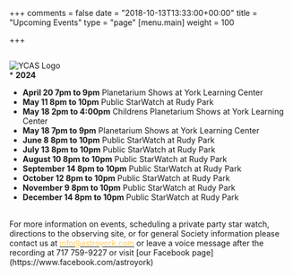 +++
comments = false
date = "2018-10-13T13:33:00+00:00"
title = "Upcoming Events"
type = "page"
[menu.main]
weight = 100

+++

## 
![YCAS Logo](../img/YCAS2018b.jpg "York County Astronomical Society")
<br>* **2024**<br>
* **April 20 7pm to 9pm** Planetarium Shows at York Learning Center<br>
* **May 11 8pm to 10pm** Public StarWatch at Rudy Park<br>
* **May 18 2pm to 4:00pm** Childrens Planetarium Shows at York Learning Center<br>
* **May 18 7pm to 9pm** Planetarium Shows at York Learning Center<br>
* **June 8 8pm to 10pm** Public StarWatch at Rudy Park<br>
* **July 13 8pm to 10pm** Public StarWatch at Rudy Park<br>
* **August 10 8pm to 10pm** Public StarWatch at Rudy Park<br>
* **September 14 8pm to 10pm** Public StarWatch at Rudy Park<br>
* **October 12 8pm to 10pm** Public StarWatch at Rudy Park<br>
* **November 9 8pm to 10pm** Public StarWatch at Rudy Park<br>
* **December 14 8pm to 10pm** Public StarWatch at Rudy Park<br>
<br>
For more information on events, scheduling a private party star watch, directions to the observing site, or for general Society information please contact us at <a href="mailto:info@astroyork.com"><font color="#FFCC66">info@astroyork.com</font></a> or leave a voice message after the recording at 717 759-9227 or visit [our Facebook page](https://www.facebook.com/astroyork)

